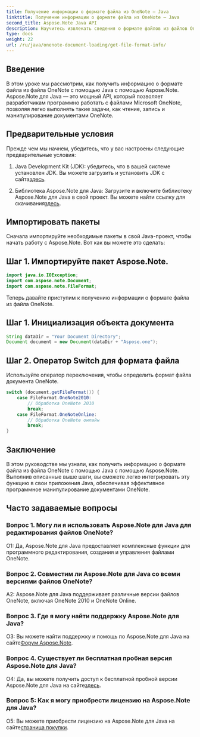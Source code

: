 ```yaml
---
title: Получение информации о формате файла из OneNote — Java
linktitle: Получение информации о формате файла из OneNote — Java
second_title: Aspose.Note Java API
description: Научитесь извлекать сведения о формате файлов из файлов OneNote на Java с помощью Aspose.Note. Улучшите свои приложения Java, следуя этому подробному руководству.
type: docs
weight: 22
url: /ru/java/onenote-document-loading/get-file-format-info/
---
```

## Введение

В этом уроке мы рассмотрим, как получить информацию о формате файла из файла OneNote с помощью Java с помощью Aspose.Note. Aspose.Note для Java — это мощный API, который позволяет разработчикам программно работать с файлами Microsoft OneNote, позволяя легко выполнять такие задачи, как чтение, запись и манипулирование документами OneNote.

## Предварительные условия

Прежде чем мы начнем, убедитесь, что у вас настроены следующие предварительные условия:

1.  Java Development Kit (JDK): убедитесь, что в вашей системе установлен JDK. Вы можете загрузить и установить JDK с сайта[здесь](https://www.oracle.com/java/technologies/javase-jdk11-downloads.html).

2.  Библиотека Aspose.Note для Java: Загрузите и включите библиотеку Aspose.Note для Java в свой проект. Вы можете найти ссылку для скачивания[здесь](https://releases.aspose.com/note/java/).

## Импортировать пакеты

Сначала импортируйте необходимые пакеты в свой Java-проект, чтобы начать работу с Aspose.Note. Вот как вы можете это сделать:

## Шаг 1. Импортируйте пакет Aspose.Note.

```java
import java.io.IOException;
import com.aspose.note.Document;
import com.aspose.note.FileFormat;
```

Теперь давайте приступим к получению информации о формате файла из файла OneNote.

## Шаг 1. Инициализация объекта документа

```java
String dataDir = "Your Document Directory";
Document document = new Document(dataDir + "Aspose.one");
```

## Шаг 2. Оператор Switch для формата файла

Используйте оператор переключения, чтобы определить формат файла документа OneNote.

```java
switch (document.getFileFormat()) {
    case FileFormat.OneNote2010:
        // Обработка OneNote 2010
        break;
    case FileFormat.OneNoteOnline:
        // Обработка OneNote онлайн
        break;
}
```

## Заключение

В этом руководстве мы узнали, как получить информацию о формате файла из файла OneNote с помощью Java с помощью Aspose.Note. Выполнив описанные выше шаги, вы сможете легко интегрировать эту функцию в свои приложения Java, обеспечивая эффективное программное манипулирование документами OneNote.

## Часто задаваемые вопросы

### Вопрос 1. Могу ли я использовать Aspose.Note для Java для редактирования файлов OneNote?

О1: Да, Aspose.Note для Java предоставляет комплексные функции для программного редактирования, создания и управления файлами OneNote.

### Вопрос 2. Совместим ли Aspose.Note для Java со всеми версиями файлов OneNote?

A2: Aspose.Note для Java поддерживает различные версии файлов OneNote, включая OneNote 2010 и OneNote Online.

### Вопрос 3. Где я могу найти поддержку Aspose.Note для Java?

О3: Вы можете найти поддержку и помощь по Aspose.Note для Java на сайте[Форум Aspose.Note](https://forum.aspose.com/c/note/28).

### Вопрос 4. Существует ли бесплатная пробная версия Aspose.Note для Java?

 О4: Да, вы можете получить доступ к бесплатной пробной версии Aspose.Note для Java на сайте[здесь](https://releases.aspose.com/).

### Вопрос 5: Как я могу приобрести лицензию на Aspose.Note для Java?

 О5: Вы можете приобрести лицензию на Aspose.Note для Java на сайте[страница покупки](https://purchase.aspose.com/buy).